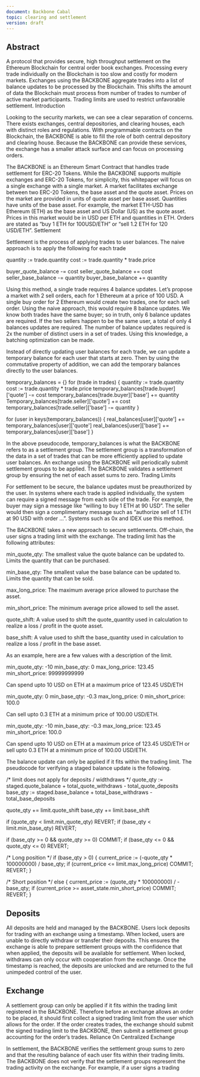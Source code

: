 ```yaml
---
document: Backbone Cabal
topic: clearing and settlement
version: draft
---
```


## Abstract

A protocol that provides secure, high throughput settlement on the
Ethereum Blockchain for central order book exchanges. Processing every
trade individually on the Blockchain is too slow and costly for modern
markets. Exchanges using the BACKBONE aggregate trades into a list of
balance updates to be processed by the Blockchain. This shifts the
amount of data the Blockchain must process from number of trades to
number of active market participants. Trading limits are used to
restrict unfavorable settlement.
Introduction

Looking to the security markets, we can see a clear separation of
concerns. There exists exchanges, central depositories, and clearing
houses, each with distinct roles and regulations. With programmable
contracts on the Blockchain, the BACKBONE is able to fill the role of both
central depository and clearing house. Because the BACKBONE can provide
these services, the exchange has a smaller attack surface and can focus
on processing orders.

The BACKBONE is an Ethereum Smart Contract that handles trade settlement for
ERC-20 Tokens. While the BACKBONE supports multiple exchanges and ERC-20
Tokens, for simplicity, this whitepaper will focus on a single exchange
with a single market. A market facilitates exchange between two ERC-20
Tokens, the base asset and the quote asset. Prices on the market are
provided in units of quote asset per base asset. Quantities have units
of the base asset. For example, the market ETH-USD has Ethereum (ETH)
as the base asset and US Dollar (US) as the quote asset. Prices in this
market would be in USD per ETH and quantities in ETH. Orders are stated
as “buy 1 ETH for 100USD/ETH” or “sell 1.2 ETH for 120 USD/ETH”.
Settlement

Settlement is the process of applying trades to user balances. The
naive approach is to apply the following for each trade

quantity := trade.quantity
cost := trade.quantity * trade.price

buyer_quote_balance -= cost
seller_quote_balance += cost
seller_base_balance -= quantity
buyer_base_balance += quantity

Using this method, a single trade requires 4 balance updates. Let’s
propose a market with 2 sell orders, each for 1 Ethereum at a price of
100 USD. A single buy order for 2 Ethereum would create two trades, one
for each sell order. Using the naive approach, this would require 8
balance updates. We know both trades have the same buyer; so in truth,
only 6 balance updates are required. If the two sellers happen to be
the same user, a total of only 4 balances updates are required. The
number of balance updates required is 2x the number of distinct users
in a set of trades. Using this knowledge, a batching optimization can
be made.

Instead of directly updating user balances for each trade, we can
update a temporary balance for each user that starts at zero. Then by
using the commutative property of addition, we can add the temporary
balances directly to the user balances.

temporary_balances = {}
for (trade in trades) {
  quantity := trade.quantity
  cost := trade.quantity * trade.price
  temporary_balances[trade.buyer]['quote'] -= cost
  temporary_balances[trade.buyer]['base'] += quantity
  Temporary_balances[trade.seller]['quote'] += cost
  temporary_balances[trade.seller]['base'] -= quantity
}

for (user in keys(temporary_balances)) {
  real_balances[user]['quote'] += temporary_balances[user]['quote']
  real_balances[user]['base'] += temporary_balances[user]['base']
}

In the above pseudocode, temporary_balances is what the BACKBONE refers to
as a settlement group. The settlement group is a transformation of the
data in a set of trades that can be more efficiently applied to update
user balances. An exchange using the BACKBONE will periodically submit
settlement groups to be applied. The BACKBONE validates a settlement group
by ensuring the net of each asset sums to zero.
Trading Limits

For settlement to be secure, the balance updates must be preauthorized
by the user. In systems where each trade is applied individually, the
system can require a signed message from each side of the trade. For
example, the buyer may sign a message like “willing to buy 1 ETH at 90
USD”. The seller would then sign a complimentary message such as
“authorize sell of 1 ETH at 90 USD with order …”. Systems such as 0x
and IDEX use this method.

The BACKBONE takes a new approach to secure settlements. Off-chain, the user
signs a trading limit with the exchange. The trading limit has the
following attributes:

min_quote_qty: The smallest value the quote balance can be updated to.
Limits the quantity that can be purchased.

min_base_qty: The smallest value the base balance can be updated to.
Limits the quantity that can be sold.

max_long_price: The maximum average price allowed to purchase the
asset.

min_short_price: The minimum average price allowed to sell the asset.

quote_shift: A value used to shift the quote_quantity used in
calculation to realize a loss / profit in the quote asset.

base_shift: A value used to shift the base_quantity used in calculation
to realize a loss / profit in the base asset.

As an example, here are a few values with a description of the limit.

min_quote_qty: -10
min_base_qty: 0
max_long_price: 123.45
min_short_price: 99999999999

Can spend upto 10 USD on ETH at a maximum price of 123.45 USD/ETH

min_quote_qty: 0
min_base_qty: -0.3
max_long_price: 0
min_short_price: 100.0

Can sell upto 0.3 ETH at a minimum price of 100.00 USD/ETH.

min_quote_qty: -10
min_base_qty: -0.3
max_long_price: 123.45
min_short_price: 100.0

Can spend upto 10 USD on ETH at a maximum price of 123.45 USD/ETH
or sell upto 0.3 ETH at a minimum price of 100.00 USD/ETH.

The balance update can only be applied if it fits within the trading
limit. The pseudocode for verifying a staged balance update is the
following.

/* limit does not apply for deposits / widthdraws */
quote_qty := staged.quote_balance + total_quote_withdraws -
total_quote_deposits
base_qty := staged.base_balance + total_base_withdraws -
total_base_deposits

quote_qty += limit.quote_shift
base_qty += limit.base_shift

if (quote_qty < limit.min_quote_qty)
  REVERT;
if (base_qty < limit.min_base_qty)
  REVERT;

if (base_qty >= 0 && quote_qty >= 0)
  COMMIT;
if (base_qty <= 0 && quote_qty <= 0)
  REVERT;

/* Long position */
if (base_qty > 0) {
  current_price := (-quote_qty * 100000000) / base_qty;
  if (current_price <= limit.max_long_price)
    COMMIT;
  REVERT;
}

/* Short position */
else {
  current_price := (quote_qty * 100000000) / -base_qty;
  if (current_price >= asset_state.min_short_price)
    COMMIT;
  REVERT;
}

## Deposits

All deposits are held and managed by the BACKBONE. Users lock deposits for
trading with an exchange using a timestamp. When locked, users are
unable to directly withdraw or transfer their deposits. This ensures
the exchange is able to prepare settlement groups with the confidence
that when applied, the deposits will be available for settlement. When
locked, withdraws can only occur with cooperation from the exchange.
Once the timestamp is reached, the deposits are unlocked and are
returned to the full unimpeded control of the user.

## Exchange

A settlement group can only be applied if it fits within the trading
limit registered in the BACKBONE. Therefore before an exchange allows an
order to be placed, it should first collect a signed trading limit from
the user which allows for the order. If the order creates trades, the
exchange should submit the signed trading limit to the BACKBONE, then submit
a settlement group accounting for the order’s trades.
Reliance On Centralized Exchange

In settlement, the BACKBONE verifies the settlement group sums to zero and
that the resulting balance of each user fits within their trading
limits. The BACKBONE does not verify that the settlement groups represent
the trading activity on the exchange. For example, if a user signs a
trading
